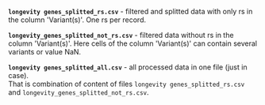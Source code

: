 **<code>longevity genes_splitted_rs.csv</code>** - filtered and splitted data with only rs in the column 'Variant(s)'. One rs per record.

**<code>longevity_genes_splitted_not_rs.csv</code>** - filtered data without rs in the column 'Variant(s)'. Here cells of the column 'Variant(s)' can contain several variants or value NaN.

**<code>longevity genes_splitted_all.csv</code>** - all processed data in one file (just in case).<br>That is combination of content of files <code>longevity genes_splitted_rs.csv</code> and <code>longevity_genes_splitted_not_rs.csv</code>.